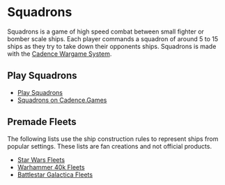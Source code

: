 # Squadrons

Squadrons is a game of high speed combat between small fighter or bomber scale ships. Each player commands a squadron of around 5 to 15 ships as they try to take down their opponents ships. Squadrons is made with the [Cadence Wargame System](https://cadence.games).

## Play Squadrons

- [Play Squadrons](https://github.com/open-source-tabletop/squadrons/blob/main/squadrons.md)
- [Squadrons on Cadence.Games](https://cadence.games/squadrons/)

## Premade Fleets

The following lists use the ship construction rules to represent ships from popular settings. These lists are fan creations and not official products.

- [Star Wars Fleets](https://github.com/open-source-tabletop/squadrons/blob/main/fleets/star-wars-fleets.md)
- [Warhammer 40k Fleets](https://github.com/open-source-tabletop/squadrons/blob/main/fleets/warhammer-40k-fleets.md)
- [Battlestar Galactica Fleets](https://github.com/open-source-tabletop/squadrons/blob/main/fleets/battlestar-galactica-fleets.md)